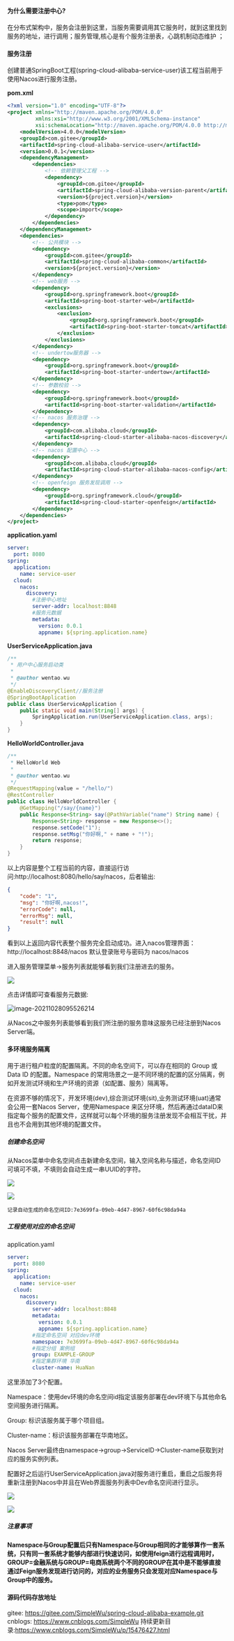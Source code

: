 #### 为什么需要注册中心?

在分布式架构中，服务会注册到这里，当服务需要调用其它服务时，就到这里找到服务的地址，进行调用；服务管理,核心是有个服务注册表，心跳机制动态维护 ；

#### 服务注册

创建普通SpringBoot工程(spring-cloud-alibaba-service-user)该工程当前用于使用Nacos进行服务注册。

**pom.xml**

```xml
<?xml version="1.0" encoding="UTF-8"?>
<project xmlns="http://maven.apache.org/POM/4.0.0"
         xmlns:xsi="http://www.w3.org/2001/XMLSchema-instance"
         xsi:schemaLocation="http://maven.apache.org/POM/4.0.0 http://maven.apache.org/xsd/maven-4.0.0.xsd">
    <modelVersion>4.0.0</modelVersion>
    <groupId>com.gitee</groupId>
    <artifactId>spring-cloud-alibaba-service-user</artifactId>
    <version>0.0.1</version>
    <dependencyManagement>
        <dependencies>
            <!-- 依赖管理父工程 -->
            <dependency>
                <groupId>com.gitee</groupId>
                <artifactId>spring-cloud-alibaba-version-parent</artifactId>
                <version>${project.version}</version>
                <type>pom</type>
                <scope>import</scope>
            </dependency>
        </dependencies>
    </dependencyManagement>
    <dependencies>
        <!-- 公共模块 -->
        <dependency>
            <groupId>com.gitee</groupId>
            <artifactId>spring-cloud-alibaba-common</artifactId>
            <version>${project.version}</version>
        </dependency>
        <!-- web服务 -->
        <dependency>
            <groupId>org.springframework.boot</groupId>
            <artifactId>spring-boot-starter-web</artifactId>
            <exclusions>
                <exclusion>
                    <groupId>org.springframework.boot</groupId>
                    <artifactId>spring-boot-starter-tomcat</artifactId>
                </exclusion>
            </exclusions>
        </dependency>
        <!-- undertow服务器 -->
        <dependency>
            <groupId>org.springframework.boot</groupId>
            <artifactId>spring-boot-starter-undertow</artifactId>
        </dependency>
        <!-- 参数校验 -->
        <dependency>
            <groupId>org.springframework.boot</groupId>
            <artifactId>spring-boot-starter-validation</artifactId>
        </dependency>
        <!-- nacos 服务治理 -->
        <dependency>
            <groupId>com.alibaba.cloud</groupId>
            <artifactId>spring-cloud-starter-alibaba-nacos-discovery</artifactId>
        </dependency>
        <!-- nacos 配置中心 -->
        <dependency>
            <groupId>com.alibaba.cloud</groupId>
            <artifactId>spring-cloud-starter-alibaba-nacos-config</artifactId>
        </dependency>
        <!-- openfeign 服务发现调用 -->
        <dependency>
            <groupId>org.springframework.cloud</groupId>
            <artifactId>spring-cloud-starter-openfeign</artifactId>
        </dependency>
    </dependencies>
</project>
```

**application.yaml**

```yaml
server:
  port: 8080
spring:
  application:
    name: service-user
  cloud:
    nacos:
      discovery:
        #注册中心地址
        server-addr: localhost:8848
        #服务元数据
        metadata:
          version: 0.0.1
          appname: ${spring.application.name}
```

**UserServiceApplication.java**

```java
/**
 * 用户中心服务启动类
 *
 * @author wentao.wu
 */
@EnableDiscoveryClient//服务注册
@SpringBootApplication
public class UserServiceApplication {
    public static void main(String[] args) {
        SpringApplication.run(UserServiceApplication.class, args);
    }
}
```

**HelloWorldController.java**

```java
/**
 * HelloWorld Web
 *
 * @author wentao.wu
 */
@RequestMapping(value = "/hello/")
@RestController
public class HelloWorldController {
    @GetMapping("/say/{name}")
    public Response<String> say(@PathVariable("name") String name) {
        Response<String> response = new Response<>();
        response.setCode("1");
        response.setMsg("你好啊," + name + "!");
        return response;
    }
}
```

以上内容是整个工程当前的内容，直接运行访问:http://localhost:8080/hello/say/nacos，后者输出:

```json
{
    "code": "1",
    "msg": "你好啊,nacos!",
    "errorCode": null,
    "errorMsg": null,
    "result": null
}
```

看到以上返回内容代表整个服务完全启动成功。进入nacos管理界面：http://localhost:8848/nacos 默认登录账号与密码为 nacos/nacos

进入服务管理菜单->服务列表就能够看到我们注册进去的服务。

![](https://gitee.com/SimpleWu/spring-cloud-alibaba-example/raw/master/cnblogs/images/nacos/20211028095355.png)

点击详情即可查看服务元数据:

![image-20211028095526214](https://gitee.com/SimpleWu/spring-cloud-alibaba-example/raw/master/cnblogs/images/nacos/20211028095526214.png)

从Nacos之中服务列表能够看到我们所注册的服务意味这服务已经注册到Nacos Server端。

#### 多环境服务隔离

用于进行租户粒度的配置隔离。不同的命名空间下，可以存在相同的 Group 或 Data ID 的配置。Namespace 的常用场景之一是不同环境的配置的区分隔离，例如开发测试环境和生产环境的资源（如配置、服务）隔离等。

在资源不够的情况下，开发环境(dev),综合测试环境(sit),业务测试环境(uat)通常会公用一套Nacos Server，使用Namespace 来区分环境，然后再通过dataID来指定每个服务的配置文件，这样就可以每个环境的服务注册发现不会相互干扰，并且也不会用到其他环境的配置文件。

##### 创建命名空间

从Nacos菜单中命名空间点击新建命名空间，输入空间名称与描述，命名空间ID可填可不填，不填则会自动生成一串UUID的字符。

![](https://gitee.com/SimpleWu/spring-cloud-alibaba-example/raw/master/cnblogs/images/nacos/20211028100210.png)

![](https://gitee.com/SimpleWu/spring-cloud-alibaba-example/raw/master/cnblogs/images/nacos/20211028100357.png)

` 记录自动生成的命名空间ID:7e3699fa-09eb-4d47-8967-60f6c98da94a `

##### 工程使用对应的命名空间

application.yaml

```yaml
server:
  port: 8080
spring:
  application:
    name: service-user
  cloud:
    nacos:
      discovery:
        server-addr: localhost:8848
        metadata:
          version: 0.0.1
          appname: ${spring.application.name}
        #指定命名空间 对应dev环境
        namespace: 7e3699fa-09eb-4d47-8967-60f6c98da94a
        #指定分组 案例组
        group: EXAMPLE-GROUP
        #指定集群环境 华南
        cluster-name: HuaNan
```

这里添加了3个配置。

Namespace：使用dev环境的命名空间id指定该服务部署在dev环境下与其他命名空间服务进行隔离。

Group: 标识该服务属于哪个项目组。

Cluster-name：标识该服务部署在华南地区。

Nacos Server最终由namespace->group->ServiceID->Cluster-name获取到对应的服务实例列表。

配置好之后运行UserServiceApplication.java对服务进行重启，重启之后服务将重新注册到Nacos中并且在Web界面服务列表中Dev命名空间进行显示。

![](https://gitee.com/SimpleWu/spring-cloud-alibaba-example/raw/master/cnblogs/images/nacos/20211028101230.png)

![](https://gitee.com/SimpleWu/spring-cloud-alibaba-example/raw/master/cnblogs/images/nacos/20211028101252.png)

##### 注意事项

**Namespace与Group配置后只有Namespace与Group相同的才能够算作一套系统，只有同一套系统才能够内部进行快速访问，如使用feign进行远程调用时，GROUP=金融系统与GROUP=电商系统两个不同的GROUP在其中是不能够直接通过Feign服务发现进行访问的，对应的业务服务只会发现对应Namespace与Group中的服务。**

#### 源码代码存放地址
gitee: https://gitee.com/SimpleWu/spring-cloud-alibaba-example.git
cnblogs: https://www.cnblogs.com/SimpleWu
持续更新目录:https://www.cnblogs.com/SimpleWu/p/15476427.html


